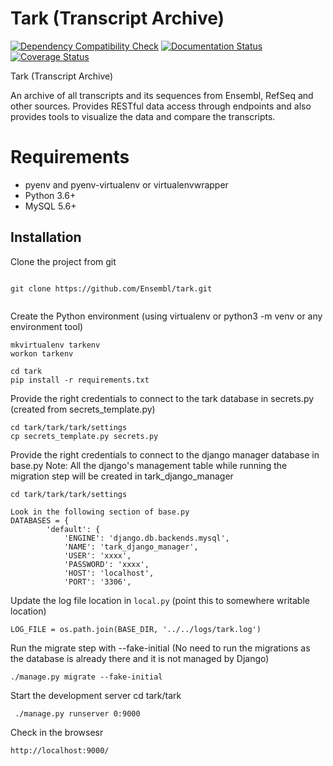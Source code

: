 # Tark (Transcript Archive)

[![Dependency Compatibility Check](https://github.com/Ensembl/tark/actions/workflows/dep_check.yml/badge.svg)](https://github.com/Ensembl/tark/actions/workflows/dep_check.yml)
[![Documentation Status](https://readthedocs.org/projects/tark/badge/?version=latest)](http://tark.readthedocs.io/en/latest/?badge=latest) 
[![Coverage Status](https://coveralls.io/repos/github/Ensembl/tark/badge.svg?branch=master)](https://coveralls.io/github/Ensembl/tark)

Tark (Transcript Archive)

An archive of all transcripts and its sequences from Ensembl, RefSeq and other sources. Provides RESTful data access through endpoints and also provides tools to visualize the data and compare the transcripts.


# Requirements
- pyenv and pyenv-virtualenv or virtualenvwrapper
- Python 3.6+
- MySQL 5.6+


Installation
------------
Clone the project from git

```

git clone https://github.com/Ensembl/tark.git


```

Create the Python environment (using virtualenv or python3 -m venv or any environment tool)

```
mkvirtualenv tarkenv 
workon tarkenv

cd tark
pip install -r requirements.txt 

```

Provide the right credentials to connect to the tark database in secrets.py (created from secrets_template.py)

```
cd tark/tark/tark/settings
cp secrets_template.py secrets.py

```

Provide the right credentials to connect to the django manager database in base.py
Note: All the django's management table while running the migration step will be created in tark_django_manager
```
cd tark/tark/tark/settings

Look in the following section of base.py
DATABASES = {
        'default': {
            'ENGINE': 'django.db.backends.mysql',
            'NAME': 'tark_django_manager',
            'USER': 'xxxx',
            'PASSWORD': 'xxxx',
            'HOST': 'localhost',
            'PORT': '3306',

```


Update the log file location in `local.py` (point this to somewhere writable location)
```
LOG_FILE = os.path.join(BASE_DIR, '../../logs/tark.log')
```


Run the migrate step with --fake-initial (No need to run the migrations as the database is already there and it is not managed by Django)
```
./manage.py migrate --fake-initial
```

Start the development server
cd tark/tark
```
 ./manage.py runserver 0:9000
```

Check in the browsesr
```
http://localhost:9000/
```


